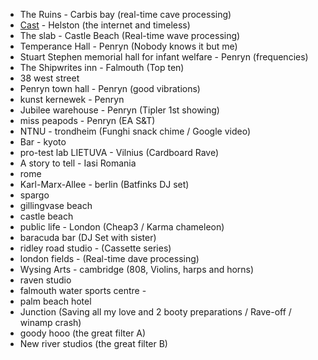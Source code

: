 -   The Ruins - Carbis bay (real-time cave processing)
-   [Cast](https://twitter.com/CASTCornwall/status/880357730523000832)  - Helston (the internet and timeless)
-   The slab - Castle Beach (Real-time wave processing)
-   Temperance Hall - Penryn (Nobody knows it but me)
-   Stuart Stephen memorial hall for infant welfare - Penryn (frequencies)
-   The Shipwrites inn - Falmouth (Top ten)
-   38 west street
-   Penryn town hall - Penryn (good vibrations)
-   kunst kernewek - Penryn 
-   Jubilee warehouse - Penryn (Tipler 1st showing)
-   miss peapods - Penryn (EA S&T)
-   NTNU - trondheim (Funghi snack chime / Google video)
-   Bar - kyoto 
-   pro-test lab LIETUVA - Vilnius (Cardboard Rave)
-   A story to tell - Iasi Romania
-   rome
-   Karl-Marx-Allee - berlin (Batfinks DJ set)
-   spargo
-   gillingvase beach
-   castle beach
-   public life - London (Cheap3 / Karma chameleon)
-   baracuda bar (DJ Set with sister)
-   ridley road studio - (Cassette series)
-   london fields - (Real-time dave processing)
-   Wysing Arts - cambridge (808, Violins, harps and horns)
-   raven studio
-   falmouth water sports centre - 
-   palm beach hotel
- Junction (Saving all my love and 2 booty preparations / Rave-off / winamp crash)
- goody hooo (the great filter A)
- New river studios (the great filter B)
<!--stackedit_data:
eyJoaXN0b3J5IjpbLTM3OTUyNzI2MF19
-->